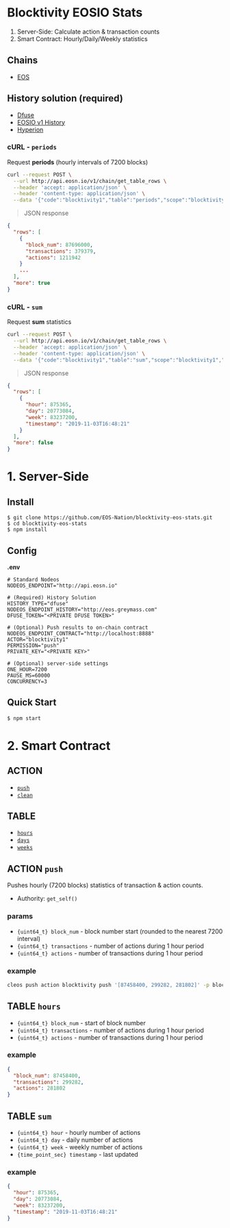 # Blocktivity EOSIO Stats

1. Server-Side: Calculate action & transaction counts
2. Smart Contract: Hourly/Daily/Weekly statistics

## Chains

- [EOS](https://bloks.io/account/blocktivity1)

## History solution (required)

- [Dfuse](https://www.dfuse.io/en)
- [EOSIO v1 History](https://developers.eos.io/eosio-nodeos/reference)
- [Hyperion](https://github.com/eosrio/Hyperion-History-API)

### cURL - `periods`

Request **periods** (hourly intervals of 7200 blocks)

```bash
curl --request POST \
  --url http://api.eosn.io/v1/chain/get_table_rows \
  --header 'accept: application/json' \
  --header 'content-type: application/json' \
  --data '{"code":"blocktivity1","table":"periods","scope":"blocktivity1","json":true}'
```

> JSON response

```json
{
  "rows": [
    {
      "block_num": 87696000,
      "transactions": 379379,
      "actions": 1211942
    }
    ...
  ],
  "more": true
}
```

### cURL - `sum`

Request **sum** statistics

```bash
curl --request POST \
  --url http://api.eosn.io/v1/chain/get_table_rows \
  --header 'accept: application/json' \
  --header 'content-type: application/json' \
  --data '{"code":"blocktivity1","table":"sum","scope":"blocktivity1","json":true}'
```

> JSON response

```json
{
  "rows": [
    {
      "hour": 875365,
      "day": 20773084,
      "week": 83237200,
      "timestamp": "2019-11-03T16:48:21"
    }
  ],
  "more": false
}
```


# 1. Server-Side

## Install

```
$ git clone https://github.com/EOS-Nation/blocktivity-eos-stats.git
$ cd blocktivity-eos-stats
$ npm install
```

## Config

**.env**

```env
# Standard Nodeos
NODEOS_ENDPOINT="http://api.eosn.io"

# (Required) History Solution
HISTORY_TYPE="dfuse"
NODEOS_ENDPOINT_HISTORY="http://eos.greymass.com"
DFUSE_TOKEN="<PRIVATE DFUSE TOKEN>"

# (Optional) Push results to on-chain contract
NODEOS_ENDPOINT_CONTRACT="http://localhost:8888"
ACTOR="blocktivity1"
PERMISSION="push"
PRIVATE_KEY="<PRIVATE KEY>"

# (Optional) server-side settings
ONE_HOUR=7200
PAUSE_MS=60000
CONCURRENCY=3
```

## Quick Start

```bash
$ npm start
```

# 2. Smart Contract

## ACTION

- [`push`](#action-push)
- [`clean`](#action-clean)

## TABLE

- [`hours`](#table-hours)
- [`days`](#table-days)
- [`weeks`](#table-weeks)

## ACTION `push`

Pushes hourly (7200 blocks) statistics of transaction & action counts.

- Authority:  `get_self()`

### params

- `{uint64_t} block_num` - block number start (rounded to the nearest 7200 interval)
- `{uint64_t} transactions` - number of actions during 1 hour period
- `{uint64_t} actions` - number of transactions during 1 hour period

### example

```bash
cleos push action blocktivity push '[87458400, 299282, 281802]' -p blocktivity
```

## TABLE `hours`

- `{uint64_t} block_num` - start of block number
- `{uint64_t} transactions` - number of actions during 1 hour period
- `{uint64_t} actions` - number of transactions during 1 hour period

### example

```json
{
  "block_num": 87458400,
  "transactions": 299282,
  "actions": 281802
}
```

## TABLE `sum`

- `{uint64_t} hour` - hourly number of actions
- `{uint64_t} day` - daily number of actions
- `{uint64_t} week` - weekly number of actions
- `{time_point_sec} timestamp` - last updated

### example

```json
{
  "hour": 875365,
  "day": 20773084,
  "week": 83237200,
  "timestamp": "2019-11-03T16:48:21"
}
```